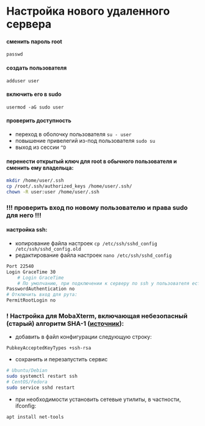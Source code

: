 # Настройка нового удаленного сервера

#### сменить пароль root
```passwd```

#### создать пользователя
```adduser user```

#### включить его в sudo
```usermod -aG sudo user```
#### проверить доступность
- переход в оболочку пользователя
```su - user```
- повышение привелегий из-под пользователя
```sudo su```
- выход из сессии
```^D```

#### перенести открытый ключ для root в обычного пользователя и сменить ему владельца:
```bash
mkdir /home/user/.ssh
cp /root/.ssh/authorized_keys /home/user/.ssh/
chown -R user:user /home/user/.ssh
```

### **!!! проверить вход по новому пользователю и права sudo для него !!!**

#### настройка ssh:
- копирование файла настроек
```cp /etc/ssh/sshd_config /etc/ssh/sshd_config.old```
- редактирование файла настроек
```nano /etc/ssh/sshd_config```
```bash
Port 22540
Login GraceTime 30
	# Login GraceTime
	# По умолчанию, при подключении к серверу по ssh у пользователя есть 2 минуты для ввода логина и пароля. Такого промежутка более чем достаточно, причем не только для авторизованного пользователя, но и для хакера. Поэтому время ожидания ввода этих данных стоит ограничить до 30-60 секунд, в зависимости от ваших предпочтений.
PasswordAuthentication no
# Отключить вход для рута:
PermitRootLogin no
```
### ! Настройка для MobaXterm, включающая небезопасный (старый) алгоритм SHA-1 ([источник](https://superuser.com/questions/1678830/server-refused-our-key-only-from-mobaxterm-bookmark-setup)):

- добавить в файл конфигурации следующую строку:

```
PubkeyAcceptedKeyTypes +ssh-rsa
```

- сохранить и перезапустить сервис
```bash
# Ubuntu/Debian
sudo systemctl restart ssh
# CentOS/Fedora
sudo service sshd restart
```
- при необходимости установить сетевые утилиты, в частности, ifconfig:
```
apt install net-tools
```
